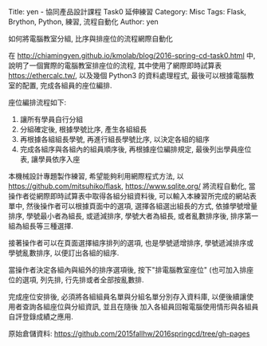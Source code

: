 Title: yen - 協同產品設計課程 Task0 延伸練習
Category: Misc
Tags: Flask, Brython, Python, 練習, 流程自動化
Author: yen

如何將電腦教室分組, 比序與排座位的流程網際自動化

<!-- PELICAN_END_SUMMARY -->

在 <http://chiamingyen.github.io/kmolab/blog/2016-spring-cd-task0.html> 中, 說明了一個實際的電腦教室排座位的流程, 其中使用了網際即時試算表 <https://ethercalc.tw/>, 以及幾個 Python3 的資料處理程式, 最後可以根據電腦教室的配置, 完成各組員的座位編排.

座位編排流程如下:

1. 讓所有學員自行分組
2. 分組確定後, 根據學號比序, 產生各組組長
3. 再根據各組組長學號, 再進行組長學號比序, 以決定各組的組序
4. 完成各組序與各組內的組員順序後, 再根據座位編排規定, 最後列出學員座位表, 讓學員依序入座

本機械設計專題製作練習, 希望能夠利用網際程式方法, 以  <https://github.com/mitsuhiko/flask>, <https://www.sqlite.org/> 將流程自動化, 當操作者從網際即時試算表中取得各組分組資料後, 可以輸入本練習所完成的網站表單中, 然後操作者可以根據頁面中的選項, 選擇各組選出組長的方式, 依據學號增量排序, 學號最小者為組長, 或遞減排序, 學號大者為組長, 或者亂數排序後, 排序第一組為組長等三種選擇.

接著操作者可以在頁面選擇組序排列的選項, 也是學號遞增排序, 學號遞減排序或學號亂數排序, 以便訂出各組的組序.

當操作者決定各組內與組外的排序選項後, 按下"排電腦教室座位" (也可加入排座位的選項, 列先排, 行先排或者全部按亂數排.

完成座位安排後, 必須將各組組員名單與分組名單分別存入資料庫, 以便後續讓使用者查詢各組座位與分組資訊, 並且在隨後
加入各組員回報電腦使用情形與各組員自評登錄成績之應用.

原始倉儲資料: <https://github.com/2015fallhw/2016springcd/tree/gh-pages>